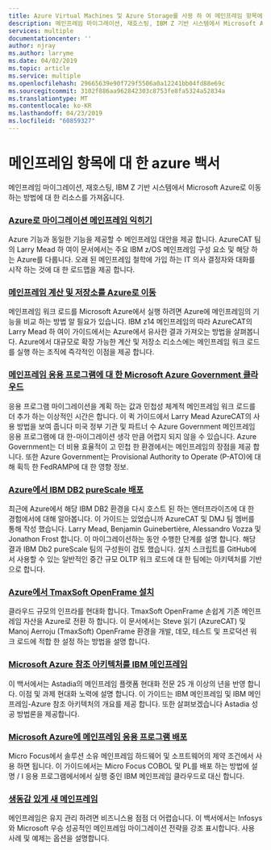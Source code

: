 ```yaml
---
title: Azure Virtual Machines 및 Azure Storage를 사용 하 여 메인프레임 항목에 대 한 azure 백서
description: 메인프레임 마이그레이션, 재호스팅, IBM Z 기반 시스템에서 Microsoft Azure로 이동 하는 방법에 대 한 리소스를 가져옵니다.
services: multiple
documentationcenter: ''
author: njray
ms.author: larryme
ms.date: 04/02/2019
ms.topic: article
ms.service: multiple
ms.openlocfilehash: 29665639e90f729f5506a0a12241bb04fd88e69c
ms.sourcegitcommit: 3102f886aa962842303c8753fe8fa5324a52834a
ms.translationtype: MT
ms.contentlocale: ko-KR
ms.lasthandoff: 04/23/2019
ms.locfileid: "60859327"
---
```

# <a name="azure-white-papers-about-mainframe-topics"></a>메인프레임 항목에 대 한 azure 백서

메인프레임 마이그레이션, 재호스팅, IBM Z 기반 시스템에서 Microsoft Azure로 이동 하는 방법에 대 한 리소스를 가져옵니다.

### <a name="demystifying-mainframe-to-azure-migrationhttpsazuremicrosoftcomresourcesdemystifying-mainframe-to-azure-migration"></a>[Azure로 마이그레이션 메인프레임 익히기](https://azure.microsoft.com/resources/demystifying-mainframe-to-azure-migration/)

Azure 기능과 동일한 기능을 제공할 수 메인프레임 대안을 제공 합니다. AzureCAT 팀의 Larry Mead 하 여이 문서에서는 주요 IBM z/OS 메인프레임 구성 요소 및 해당 하는 Azure를 다룹니다. 오래 된 메인프레임 철학에 가입 하는 IT 의사 결정자와 대화를 시작 하는 것에 대 한 로드맵을 제공 합니다.

### <a name="move-mainframe-compute-and-storage-to-azurehttpsazuremicrosoftcomresourcesmove-mainframe-compute-and-storage-to-azure"></a>[메인프레임 계산 및 저장소를 Azure로 이동](https://azure.microsoft.com/resources/move-mainframe-compute-and-storage-to-azure/)

메인프레임 워크 로드를 Microsoft Azure에서 실행 하려면 Azure에 메인프레임의 기능을 비교 하는 방법 알 필요가 있습니다. IBM z14 메인프레임의 따라 AzureCAT의 Larry Mead 하 여이 가이드에서는 Azure에서 유사한 결과 가져오는 방법을 살펴봅니다. Azure에서 대규모로 확장 가능한 계산 및 저장소 리소스에는 메인프레임 워크 로드를 실행 하는 조직에 즉각적인 이점을 제공 합니다.

### <a name="microsoft-azure-government-cloud-for-mainframe-applicationshttpsazuremicrosoftcomresourcesmicrosoft-azure-government-cloud-for-mainframe-applications"></a>[메인프레임 응용 프로그램에 대 한 Microsoft Azure Government 클라우드](https://azure.microsoft.com/resources/microsoft-azure-government-cloud-for-mainframe-applications/)

응용 프로그램 마이그레이션을 계획 하는 값과 민첩성 체계적 메인프레임 워크 로드를 더 추가 하는 이상적인 시간은 합니다. 이 퀵 가이드에서 Larry Mead AzureCAT의 사용 방법을 보여 줍니다 미국 정부 기관 및 파트너 수 Azure Government 메인프레임 응용 프로그램에 대 한-마이그레이션 생각 만큼 어렵지 되지 않을 수 있습니다. Azure Government는 더 비용 효율적이 고 민첩 한 환경에서는 메인프레임의 장점을 제공 합니다. 또한 Azure Government는 Provisional Authority to Operate (P-ATO)에 대해 획득 한 FedRAMP에 대 한 영향 정보.

### <a name="deploy-ibm-db2-purescale-on-azurehttpsazuremicrosoftcomresourcesdeploy-ibm-db2-purescale-on-azure"></a>[Azure에서 IBM DB2 pureScale 배포](https://azure.microsoft.com/resources/deploy-ibm-db2-purescale-on-azure/)

최근에 Azure에서 해당 IBM DB2 환경을 다시 호스트 된 하는 엔터프라이즈에 대 한 경험에서에 대해 알아봅니다. 이 가이드는 있었습니까 AzureCAT 및 DMJ 팀 멤버를 통해 작성 했습니다. Larry Mead, Benjamin Guinebertière, Alessandro Vozza 및 Jonathon Frost 합니다. 이 마이그레이션하는 동안 수행한 단계를 설명 합니다. 해당 결과 IBM Db2 pureScale 팀의 구성원이 검토 했습니다. 설치 스크립트를 GitHub에서 사용할 수 있는 일반적인 중간 규모 OLTP 워크 로드에 대 한 팀에는 아키텍처를 기반으로 합니다.

### <a name="install-tmaxsoft-openframe-on-azurehttpsazuremicrosoftcomresourcesinstall-tmaxsoft-openframe-on-azure"></a>[Azure에서 TmaxSoft OpenFrame 설치](https://azure.microsoft.com/resources/install-tmaxsoft-openframe-on-azure/)

클라우드 규모의 인프라를 현대화 합니다. TmaxSoft OpenFrame 손쉽게 기존 메인프레임 자산을 Azure로 전환 하 합니다. 이 문서에서는 Steve 읽기 (AzureCAT) 및 Manoj Aerroju (TmaxSoft) OpenFrame 환경을 개발, 데모, 테스트 및 프로덕션 워크 로드에 적합 한 설정 하는 방법을 설명 합니다.

### <a name="ibm-mainframe-to-microsoft-azure-reference-architecturehttpswwwastadiacomwhitepaperibm-mainframe-to-microsoft-azure"></a>[Microsoft Azure 참조 아키텍처를 IBM 메인프레임](https://www.astadia.com/whitepaper/ibm-mainframe-to-microsoft-azure)

이 백서에서는 Astadia의 메인프레임 플랫폼 현대화 전문 25 개 이상의 년을 반영 합니다. 이점 및 과제 현대화 노력에 설명 합니다. 이 가이드는 IBM 메인프레임 및 IBM 메인프레임-Azure 참조 아키텍처의 개요를 제공 합니다. 또한 살펴보겠습니다 Astadia 성공 방법론을 제공합니다.

### <a name="deploying-mainframe-applications-to-microsoft-azurehttpswwwmicrofocuscommediawhite-paperdeployingmainframeapplicationstomicrosoftazurewppdf"></a>[Microsoft Azure에 메인프레임 응용 프로그램 배포](https://www.microfocus.com/media/white-paper/deploying_mainframe_applications_to_microsoft_azure_wp.pdf)

Micro Focus에서 솔루션 소유 메인프레임 하드웨어 및 소프트웨어의 제약 조건에서 사용 하면 됩니다. 이 가이드에서는 Micro Focus COBOL 및 PL를 배포 하는 방법에 설명 / I 응용 프로그램에서에서 실행 중인 IBM 메인프레임 클라우드로 대신 합니다.

### <a name="breathe-new-life-into-mainframeshttpswwwinfosyscommodernizationpagesbreathe-new-life-mainframesaspx"></a>[생동감 있게 새 메인프레임](https://www.infosys.com/modernization/Pages/breathe-new-life-mainframes.aspx)

 메인프레임은 유지 관리 하려면 비즈니스용 점점 더 어렵습니다. 이 백서에서는 Infosys와 Microsoft 우승 성공적인 메인프레임 마이그레이션 전략을 강조 표시합니다. 사용 사례 및 예제는 옵션을 설명합니다.
